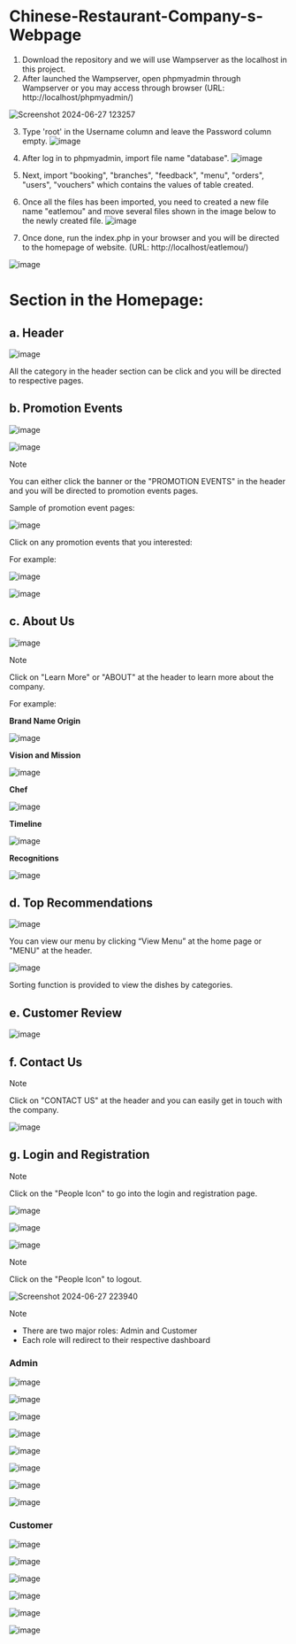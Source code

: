 # Chinese-Restaurant-Company-s-Webpage
1. Download the repository and we will use Wampserver as the localhost in this project.
2. After launched the Wampserver, open phpmyadmin through Wampserver or you may access through browser (URL: http://localhost/phpmyadmin/)
   
![Screenshot 2024-06-27 123257](https://github.com/ZoeChuaZY/Chinese-Restaurant-Company-s-Webpage/assets/164743060/7ed51d76-3383-4f9d-8e0f-cd05a3628dbc)

3. Type 'root' in the Username column and leave the Password column empty.
![image](https://github.com/ZoeChuaZY/Chinese-Restaurant-Company-s-Webpage/assets/164743060/2bc89a54-6061-40d5-872f-d373370169ac)

4. After log in to phpmyadmin, import file name "database".
![image](https://github.com/ZoeChuaZY/Chinese-Restaurant-Company-s-Webpage/assets/164743060/0183747d-0c61-479f-94dd-0fbe4caa2463)

5. Next, import "booking", "branches", "feedback", "menu", "orders", "users", "vouchers" which contains the values of table created.

6. Once all the files has been imported,  you need to created a new file name "eatlemou" and move several files shown in the image below to the newly created file.
![image](https://github.com/ZoeChuaZY/Chinese-Restaurant-Company-s-Webpage/assets/167123360/4a30e188-8cbf-45d3-8c00-746bd9f60082)

7. Once done, run the index.php in your browser and you will be directed to the homepage of website. (URL: http://localhost/eatlemou/)

![image](https://github.com/ZoeChuaZY/Chinese-Restaurant-Company-s-Webpage/assets/164743060/e13bce84-9b82-4e41-840b-d493615315fa)

# Section in the Homepage:

## **a. Header**

![image](https://github.com/ZoeChuaZY/Chinese-Restaurant-Company-s-Webpage/assets/164743060/acd65c69-6ded-46b6-b969-e7b140aba3d9)

All the category in the header section can be click and you will be directed to respective pages.

## **b. Promotion Events**

![image](https://github.com/ZoeChuaZY/Chinese-Restaurant-Company-s-Webpage/assets/164743060/f8934fc3-ba09-4f70-b60d-0e60b8e96214)

![image](https://github.com/ZoeChuaZY/Chinese-Restaurant-Company-s-Webpage/assets/164743060/4432ca4a-feb3-4109-a224-43fa45fc5ee1)

> [!NOTE]
> You can either click the banner or the "PROMOTION EVENTS" in the header and you will be directed to promotion events pages.

Sample of promotion event pages:

![image](https://github.com/ZoeChuaZY/Chinese-Restaurant-Company-s-Webpage/assets/164743060/e30738ba-f05d-413f-b0df-21a47f1abad3)

Click on any promotion events that you interested:

For example:

![image](https://github.com/ZoeChuaZY/Chinese-Restaurant-Company-s-Webpage/assets/164743060/97ef7503-97c4-4a59-b337-4b266eb08fa9)

![image](https://github.com/ZoeChuaZY/Chinese-Restaurant-Company-s-Webpage/assets/164743060/1a956f5a-567f-4a29-af7c-75525986a1ce)

## **c. About Us**

![image](https://github.com/ZoeChuaZY/Chinese-Restaurant-Company-s-Webpage/assets/164743060/052f9d65-c443-44a5-9189-b2ad71368738)

> [!NOTE]
> Click on "Learn More" or "ABOUT" at the header to learn more about the company.

For example:

**Brand Name Origin**

![image](https://github.com/ZoeChuaZY/Chinese-Restaurant-Company-s-Webpage/assets/164743060/184a2ba2-e94d-4b2d-b773-93c321f0ae69)

**Vision and Mission**

![image](https://github.com/ZoeChuaZY/Chinese-Restaurant-Company-s-Webpage/assets/164743060/d686a597-f5a3-470f-bf6e-6e70415034a1)

**Chef**

![image](https://github.com/ZoeChuaZY/Chinese-Restaurant-Company-s-Webpage/assets/164743060/f5cb8519-1eeb-42cb-a91f-b7e93621cbb1)

**Timeline**

![image](https://github.com/ZoeChuaZY/Chinese-Restaurant-Company-s-Webpage/assets/164743060/832013c9-1e7d-46b4-a56e-18cda1fe401f)

**Recognitions**

![image](https://github.com/ZoeChuaZY/Chinese-Restaurant-Company-s-Webpage/assets/164743060/eb9abd15-a4b1-4ffc-9819-bfa2c7aca34d)


## **d. Top Recommendations**

![image](https://github.com/ZoeChuaZY/Chinese-Restaurant-Company-s-Webpage/assets/164743060/9c0d25cc-69ee-4c94-9693-b02710ad21a3)

You can view our menu by clicking “View Menu” at the home page or "MENU" at the header.

![image](https://github.com/ZoeChuaZY/Chinese-Restaurant-Company-s-Webpage/assets/164743060/b06e81e6-20fb-4202-8726-aff0515ab88a)

Sorting function is provided to view the dishes by categories.

## **e. Customer Review**

![image](https://github.com/ZoeChuaZY/Chinese-Restaurant-Company-s-Webpage/assets/164743060/db4d84c0-c62c-4781-9093-a587931b1980)

## **f. Contact Us**

> [!NOTE]
> Click on "CONTACT US" at the header and you can easily get in touch with the company.

![image](https://github.com/ZoeChuaZY/Chinese-Restaurant-Company-s-Webpage/assets/164743060/81c2f3b1-417a-4818-983a-2d1ca1ad5b03)


## **g. Login and Registration**

> [!NOTE]
> Click on the "People Icon" to go into the login and registration page.
  
![image](https://github.com/ZoeChuaZY/Chinese-Restaurant-Company-s-Webpage/assets/167123360/4669d30e-8bed-4185-9d7e-6c595c7a18b3)

![image](https://github.com/ZoeChuaZY/Chinese-Restaurant-Company-s-Webpage/assets/167123360/36cb98d5-adb1-4a1e-a540-e35a4c7fbcec)

![image](https://github.com/ZoeChuaZY/Chinese-Restaurant-Company-s-Webpage/assets/167123360/582861ca-82e1-4ef7-8de5-760b2e657214)

> [!NOTE]
> Click on the "People Icon" to logout.

![Screenshot 2024-06-27 223940](https://github.com/ZoeChuaZY/Chinese-Restaurant-Company-s-Webpage/assets/167123360/c7316e7e-e081-442d-ba6e-5bba4e6c0155)

> [!NOTE]
> - There are two major roles: Admin and Customer<br>
> - Each role will redirect to their respective dashboard

### Admin

![image](https://github.com/ZoeChuaZY/Chinese-Restaurant-Company-s-Webpage/assets/167123360/10f8c7a7-cbbd-45df-b6ee-c18d0db22e82)

![image](https://github.com/ZoeChuaZY/Chinese-Restaurant-Company-s-Webpage/assets/167123360/60d1275d-e404-40c7-bdf7-d919ed8d0399)

![image](https://github.com/ZoeChuaZY/Chinese-Restaurant-Company-s-Webpage/assets/167123360/2c052eae-b006-46cf-bc7a-67b3ccd511ff)

![image](https://github.com/ZoeChuaZY/Chinese-Restaurant-Company-s-Webpage/assets/167123360/2a30d6fa-d883-432f-b984-ab7761dd78df)

![image](https://github.com/ZoeChuaZY/Chinese-Restaurant-Company-s-Webpage/assets/167123360/6d0d7512-d73f-4e06-a6b7-f51903166f08)

![image](https://github.com/ZoeChuaZY/Chinese-Restaurant-Company-s-Webpage/assets/167123360/79c1f0ba-7b4f-4849-b362-e4c284e31275)

![image](https://github.com/ZoeChuaZY/Chinese-Restaurant-Company-s-Webpage/assets/167123360/d71ecda8-b2b5-4fcc-909b-ec4dc1d03592)

![image](https://github.com/ZoeChuaZY/Chinese-Restaurant-Company-s-Webpage/assets/167123360/a504ace1-18eb-4cdb-8c4c-6fbf6e90c4ac)


### Customer

![image](https://github.com/ZoeChuaZY/Chinese-Restaurant-Company-s-Webpage/assets/167123360/a295cc0d-b50b-4620-a037-ed1d4a79b028)

![image](https://github.com/ZoeChuaZY/Chinese-Restaurant-Company-s-Webpage/assets/167123360/be89c392-7cb7-4377-af58-e1844f321339)

![image](https://github.com/ZoeChuaZY/Chinese-Restaurant-Company-s-Webpage/assets/167123360/27a03e65-c215-41bd-bf7d-2879a321612d)

![image](https://github.com/ZoeChuaZY/Chinese-Restaurant-Company-s-Webpage/assets/167123360/67cec101-9327-4d67-b0b2-6cc2295fb207)

![image](https://github.com/ZoeChuaZY/Chinese-Restaurant-Company-s-Webpage/assets/167123360/83ff0954-7a81-4165-b4a8-b1d068ec4a37)

![image](https://github.com/ZoeChuaZY/Chinese-Restaurant-Company-s-Webpage/assets/167123360/7e1f817c-3228-4e5f-8b31-1d9eea3bb203)



